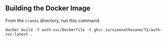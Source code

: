 ## Building the Docker Image

From the `crates` directory, run this command:

```shell
docker build -f auth-svc/Dockerfile -t ghcr.io/siennathesane/f2/auth-svc:latest .
```
